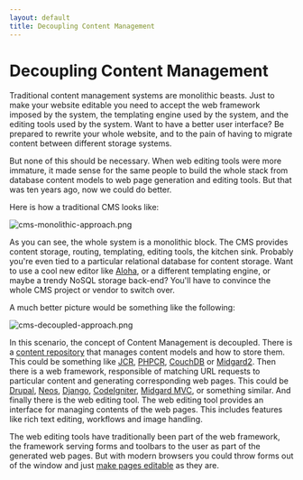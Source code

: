 ```yaml
---
layout: default
title: Decoupling Content Management
---
```


# Decoupling Content Management

Traditional content management systems are monolithic beasts. Just to make your website editable you need to accept the
web framework imposed by the system, the templating engine used by the system, and the editing tools used by the system.
Want to have a better user interface? Be prepared to rewrite your whole website, and to the pain of having to migrate
content between different storage systems.

But none of this should be necessary. When web editing tools were more immature, it made sense for the same people to
build the whole stack from database content models to web page generation and editing tools. But that was ten years ago,
now we could do better.

Here is how a traditional CMS looks like:

![cms-monolithic-approach.png][1]

As you can see, the whole system is a monolithic block. The CMS provides content storage, routing, templating, editing
tools, the kitchen sink. Probably you're even tied to a particular relational database for content storage. Want to use
a cool new editor like [Aloha][2], or a different templating engine, or maybe a trendy NoSQL storage back-end? You'll
have to convince the whole CMS project or vendor to switch over.

A much better picture would be something like the following:

![cms-decoupled-approach.png][3]

In this scenario, the concept of Content Management is decoupled. There is a [content repository][4] that manages
content models and how to store them. This could be something like [JCR][5], [PHPCR][6], [CouchDB][7] or [Midgard2][8].
Then there is a web framework, responsible of matching URL requests to particular content and generating corresponding
web pages. This could be [Drupal][9], [Neos][10], [Django][11], [CodeIgniter][12], [Midgard MVC][13], or something
similar. And finally there is the web editing tool. The web editing tool provides an interface for managing contents of
the web pages. This includes features like rich text editing, workflows and image handling.

The web editing tools have traditionally been part of the web framework, the framework serving forms and toolbars to the
user as part of the generated web pages. But with modern browsers you could throw forms out of the window and just
[make pages editable][2] as they are.

 [1]: http://bergie.iki.fi/files/1e03f6a5bcbe4223f6a11e0a60db5207a8570387038_cms-monolithic-approach.png "cms-monolithic-approach.png"
 [2]: http://aloha-editor.org/
 [3]: http://bergie.iki.fi/files/1e03f6a6cfe27003f6a11e0a60db5207a8570387038_cms-decoupled-approach.png "cms-decoupled-approach.png"
 [4]: http://bergie.iki.fi/blog/why_you_should_use_a_content_repository_for_your_application/
 [5]: http://jackrabbit.apache.org/
 [6]: https://fosswiki.liip.ch/display/jackalope/Home
 [7]: http://couchdb.apache.org/
 [8]: http://www.midgard-project.org/midgard2/
 [9]: http://drupal.org/
 [10]: http://neos.io/
 [11]: http://www.djangoproject.com/
 [12]: http://codeigniter.com/
 [13]: https://github.com/bergie/midgardmvc_core/blob/master/documentation/index.markdown
